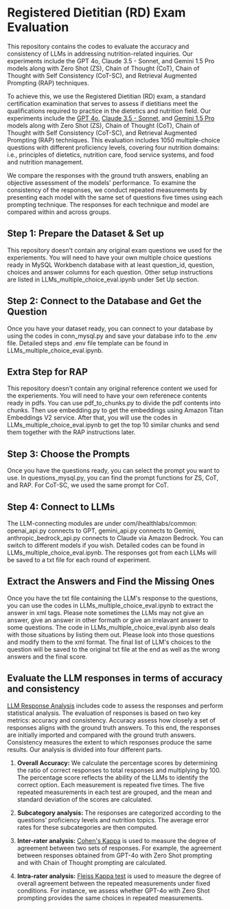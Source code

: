# Registered Dietitian (RD) Exam Evaluation
This repository contains the codes to evaluate the accuracy and consistency of LLMs in addressing nutrition-related inquiries.  Our experiments include the GPT 4o, Claude 3.5 - Sonnet, and Gemini 1.5 Pro models along with Zero Shot (ZS), Chain of Thought (CoT), Chain of Thought with Self Consistency (CoT-SC), and Retrieval Augmented Prompting (RAP) techniques.

To achieve this, we use the Registered Dietitian (RD) exam, a standard certification examination that serves to assess if dietitians meet the qualifications required to practice in the dietetics and nutrition field. Our experiments include the [GPT 4o](https://openai.com/index/hello-gpt-4o/), [Claude 3.5 - Sonnet](https://www.anthropic.com/news/claude-3-5-sonnet), and [Gemini 1.5 Pro](https://blog.google/technology/ai/google-gemini-next-generation-model-february-2024/) models along with Zero Shot (ZS), Chain of Thought (CoT), Chain of Thought with Self Consistency (CoT-SC), and Retrieval Augmented Prompting (RAP) techniques. This evaluation includes 1050 multiple-choice questions with different proficiency levels, covering four nutrition domains: i.e., principles of dietetics, nutrition care, food service systems, and food and nutrition management.

We compare the responses with the ground truth answers, enabling an objective assessment of the models' performance. To examine the consistency of the responses, we conduct repeated measurements by presenting each model with the same set of questions five times using each prompting technique. The responses for each technique and model are compared within and across groups.


## Step 1: Prepare the Dataset & Set up
This repository doesn't contain any original exam questions we used for the experiements. You will need to have your own multiple choice questions ready in MySQL Workbench database with at least question_id, question, choices and answer columns for each question. Other setup instructions are listed in LLMs_multiple_choice_eval.ipynb under Set Up section. 

## Step 2: Connect to the Database and Get the Question
Once you have your dataset ready, you can connect to your database by using the codes in conn_mysql.py and save your database info to the .env file. Detailed steps and .env file template can be found in LLMs_multiple_choice_eval.ipynb. 

## Extra Step for RAP
This repository doesn't contain any original reference content we used for the experiements. You will need to have your own referenece contents ready in pdfs. You can use pdf_to_chunks.py to divide the pdf contents into chunks. Then use embedding.py to get the embeddings using Amazon Titan Embeddings V2 service. After that, you will use the codes in LLMs_multiple_choice_eval.ipynb to get the top 10 similar chunks and send them together with the RAP instructions later.

## Step 3: Choose the Prompts
Once you have the questions ready, you can select the prompt you want to use. In questions_mysql.py, you can find the prompt functions for ZS, CoT, and RAP. For CoT-SC, we used the same prompt for CoT.

## Step 4: Connect to LLMs
The LLM-connecting modules are under com/ihealthlabs/common: openai_api.py connects to GPT, gemini_api.py connects to Gemini, anthropic_bedrock_api.py connects to Claude via Amazon Bedrock. You can switch to different models if you wish. Detailed codes can be found in LLMs_multiple_choice_eval.ipynb. The responses got from each LLMs will be saved to a txt file for each round of experiment. 

## Extract the Answers and Find the Missing Ones
Once you have the txt file containing the LLM's response to the questions, you can use the codes in LLMs_multiple_choice_eval.ipynb to extract the answer in xml tags. Please note sometimes the LLMs may not give an answer, give an answer in other formath or give an irrelavant answer to some questions. The code in LLMs_multiple_choice_eval.ipynb also deals with those situations by listing them out. Please look into those questions and modify them to the xml format. The final list of LLM's choices to the question will be saved to the original txt file at the end as well as the wrong answers and the final score. 


## Evaluate the LLM responses in terms of accuracy and consistency
[LLM Response Analysis](LLM_response_analysis_pub.ipynb) includes code to assess the responses and perform statistical analysis. The evaluation of responses is based on two key metrics: accuracy and consistency. Accuracy assess how closely a set of responses aligns with the ground truth answers. To this end, the responses are initially imported and compared with the ground truth answers. Consistency measures the extent to which responses produce the same results. Our analysis is divided into four different parts.

1) **Overall Accuracy:** We calculate the percentage scores by determining the ratio of correct responses to total responses and multiplying by 100. The percentage score reflects the ability of the LLMs to identify the correct option. Each measurement is repeated five times. The five repeated measurements in each test are grouped, and the mean and standard deviation of the scores are calculated.

2) **Subcategory analysis:** The responses are categorized according to the questions’ proficiency levels and nutrition topics. The average error rates for these subcategories are then computed.

3) **Inter-rater analysis:** [Cohen's Kappa](https://journals.sagepub.com/doi/abs/10.1177/001316446002000104) is used to measure the degree of agreement between two sets of responses. For example, the agreement between responses obtained from GPT-4o with Zero Shot prompting and with Chain of Thought prompting are calculated. 

4) **Intra-rater analysis:** [Fleiss Kappa test](https://psycnet.apa.org/record/1972-05083-001) is used to measure the degree of overall agreement between the repeated measurements under fixed conditions. For instance, we assess whether GPT-4o with Zero Shot prompting provides the same choices in repeated measurements.
 



